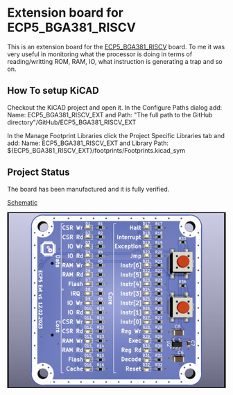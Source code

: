# Extension board for ECP5_BGA381_RISCV
This is an extension board for the [ECP5_BGA381_RISCV](https://github.com/gildobjanschi/ECP5_BGA381_RISCV) board. To me it was very useful in monitoring what the processor is doing in terms of reading/writting ROM, RAM, IO, what instruction is generating a trap and so on.

## How To setup KiCAD
Checkout the KiCAD project and open it. In the Configure Paths dialog add: Name: ECP5_BGA381_RISCV_EXT and Path: "The full path to the GitHub directory"/GitHub/ECP5_BGA381_RISCV_EXT

In the Manage Footprint Libraries click the Project Specific Libraries tab and add: Name: ECP5_BGA381_RISCV_EXT and Library Path: ${ECP5_BGA381_RISCV_EXT}/footprints/Footprints.kicad_sym

## Project Status
The board has been manufactured and it is fully verified.

[Schematic](https://github.com/gildobjanschi/ECP5_BGA381_RISCV_EXT/blob/main/kicad/ECP5_ext.pdf)

![Board rendering](https://github.com/gildobjanschi/ECP5_BGA381_RISCV_EXT/blob/main/ECP5_ext.jpg)
